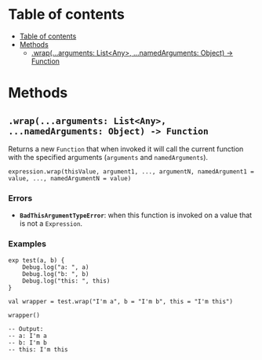 
# Table of contents

- [Table of contents](#table-of-contents)
- [Methods](#methods)
  - [.wrap(...arguments: List&lt;Any&gt;, ...namedArguments: Object) -&gt; Function](#wraparguments-listltanygt-namedarguments-object--gt-function)

# Methods

## `.wrap(...arguments: List<Any>, ...namedArguments: Object) -> Function`

Returns a new `Function` that when invoked it will call the current function with the specified arguments (`arguments` and `namedArguments`).

```lxm
expression.wrap(thisValue, argument1, ..., argumentN, namedArgument1 = value, ..., namedArgumentN = value)
```

### Errors

- **`BadThisArgumentTypeError`**: when this function is invoked on a value that is not a `Expression`.

### Examples

```lxm
exp test(a, b) {
    Debug.log("a: ", a)
    Debug.log("b: ", b)
    Debug.log("this: ", this)
}

val wrapper = test.wrap("I'm a", b = "I'm b", this = "I'm this")

wrapper()

-- Output:
-- a: I'm a
-- b: I'm b
-- this: I'm this
```
